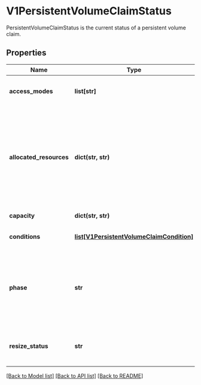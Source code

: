 # V1PersistentVolumeClaimStatus

PersistentVolumeClaimStatus is the current status of a persistent volume claim.
## Properties
Name | Type | Description | Notes
------------ | ------------- | ------------- | -------------
**access_modes** | **list[str]** | accessModes contains the actual access modes the volume backing the PVC has. More info: https://kubernetes.io/docs/concepts/storage/persistent-volumes#access-modes-1 | [optional] 
**allocated_resources** | **dict(str, str)** | allocatedResources is the storage resource within AllocatedResources tracks the capacity allocated to a PVC. It may be larger than the actual capacity when a volume expansion operation is requested. For storage quota, the larger value from allocatedResources and PVC.spec.resources is used. If allocatedResources is not set, PVC.spec.resources alone is used for quota calculation. If a volume expansion capacity request is lowered, allocatedResources is only lowered if there are no expansion operations in progress and if the actual volume capacity is equal or lower than the requested capacity. This is an alpha field and requires enabling RecoverVolumeExpansionFailure feature. | [optional] 
**capacity** | **dict(str, str)** | capacity represents the actual resources of the underlying volume. | [optional] 
**conditions** | [**list[V1PersistentVolumeClaimCondition]**](V1PersistentVolumeClaimCondition.md) | conditions is the current Condition of persistent volume claim. If underlying persistent volume is being resized then the Condition will be set to &#39;ResizeStarted&#39;. | [optional] 
**phase** | **str** | phase represents the current phase of PersistentVolumeClaim.  Possible enum values:  - &#x60;\&quot;Bound\&quot;&#x60; used for PersistentVolumeClaims that are bound  - &#x60;\&quot;Lost\&quot;&#x60; used for PersistentVolumeClaims that lost their underlying PersistentVolume. The claim was bound to a PersistentVolume and this volume does not exist any longer and all data on it was lost.  - &#x60;\&quot;Pending\&quot;&#x60; used for PersistentVolumeClaims that are not yet bound | [optional] 
**resize_status** | **str** | resizeStatus stores status of resize operation. ResizeStatus is not set by default but when expansion is complete resizeStatus is set to empty string by resize controller or kubelet. This is an alpha field and requires enabling RecoverVolumeExpansionFailure feature. | [optional] 

[[Back to Model list]](../README.md#documentation-for-models) [[Back to API list]](../README.md#documentation-for-api-endpoints) [[Back to README]](../README.md)


